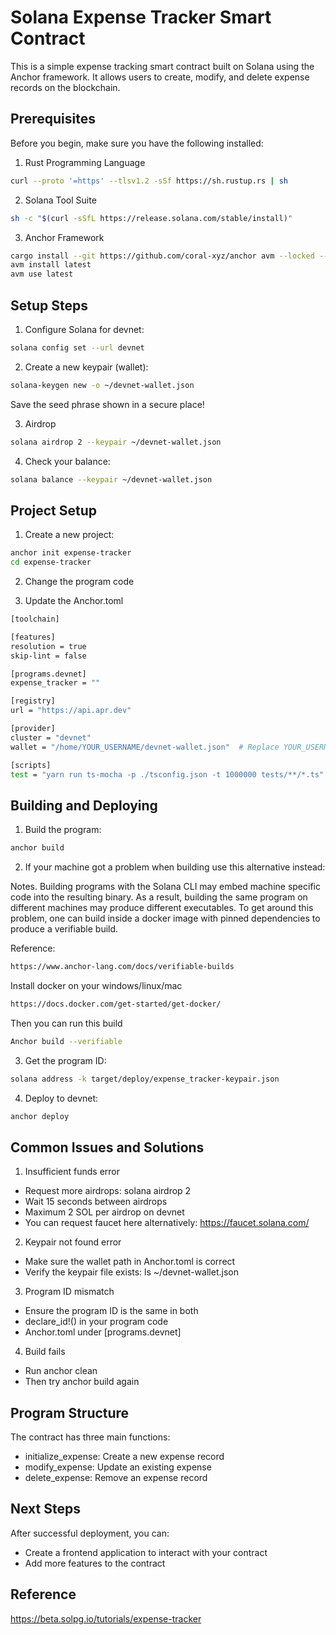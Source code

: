 # Solana Expense Tracker Smart Contract

This is a simple expense tracking smart contract built on Solana using the Anchor framework. It allows users to create, modify, and delete expense records on the blockchain.

## Prerequisites

Before you begin, make sure you have the following installed:

1. Rust Programming Language
```bash
curl --proto '=https' --tlsv1.2 -sSf https://sh.rustup.rs | sh
```

2. Solana Tool Suite
```bash
sh -c "$(curl -sSfL https://release.solana.com/stable/install)"
```

3. Anchor Framework
```bash
cargo install --git https://github.com/coral-xyz/anchor avm --locked --force
avm install latest
avm use latest
```

## Setup Steps

1. Configure Solana for devnet:
```bash
solana config set --url devnet
```

2. Create a new keypair (wallet):
```bash
solana-keygen new -o ~/devnet-wallet.json
```
Save the seed phrase shown in a secure place!

3. Airdrop
```bash
solana airdrop 2 --keypair ~/devnet-wallet.json
```

4. Check your balance:
```bash
solana balance --keypair ~/devnet-wallet.json
```

## Project Setup
1. Create a new project:

```bash
anchor init expense-tracker
cd expense-tracker
```

2. Change the program code

3. Update the Anchor.toml
```bash
[toolchain]

[features]
resolution = true
skip-lint = false

[programs.devnet]
expense_tracker = ""

[registry]
url = "https://api.apr.dev"

[provider]
cluster = "devnet"
wallet = "/home/YOUR_USERNAME/devnet-wallet.json"  # Replace YOUR_USERNAME with your actual username

[scripts]
test = "yarn run ts-mocha -p ./tsconfig.json -t 1000000 tests/**/*.ts"
```
## Building and Deploying

1. Build the program:

```bash
anchor build
```

2. If your machine got a problem when building use this alternative instead:

Notes. Building programs with the Solana CLI may embed machine specific code into the resulting binary. As a result, building the same program on different machines may produce different executables. To get around this problem, one can build inside a docker image with pinned dependencies to produce a verifiable build.

Reference:
```bash
https://www.anchor-lang.com/docs/verifiable-builds
```

Install docker on your windows/linux/mac
```bash
https://docs.docker.com/get-started/get-docker/
```

Then you can run this build
```bash
Anchor build --verifiable
```

3. Get the program ID:
```bash
solana address -k target/deploy/expense_tracker-keypair.json
```

4. Deploy to devnet:
```bash
anchor deploy
```
## Common Issues and Solutions

1. Insufficient funds error
- Request more airdrops: solana airdrop 2
- Wait 15 seconds between airdrops
- Maximum 2 SOL per airdrop on devnet
- You can request faucet here alternatively: https://faucet.solana.com/

2. Keypair not found error
- Make sure the wallet path in Anchor.toml is correct
- Verify the keypair file exists: ls ~/devnet-wallet.json


3. Program ID mismatch
- Ensure the program ID is the same in both
- declare_id!() in your program code
- Anchor.toml under [programs.devnet]

4. Build fails
- Run anchor clean
- Then try anchor build again

## Program Structure
The contract has three main functions:

- initialize_expense: Create a new expense record
- modify_expense: Update an existing expense
- delete_expense: Remove an expense record

## Next Steps
After successful deployment, you can:

- Create a frontend application to interact with your contract
- Add more features to the contract


## Reference
https://beta.solpg.io/tutorials/expense-tracker